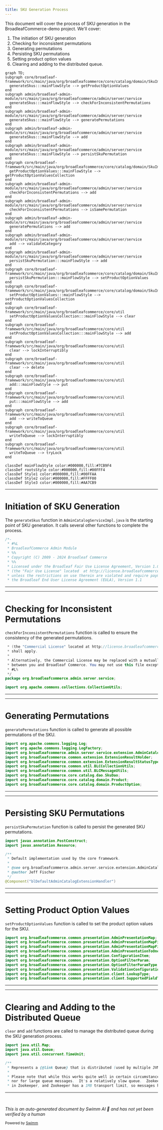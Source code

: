 ```yaml
---
title: SKU Generation Process
---
```

This document will cover the process of SKU generation in the BroadleafCommerce-demo project. We'll cover:

1. The initiation of SKU generation
2. Checking for inconsistent permutations
3. Generating permutations
4. Persisting SKU permutations
5. Setting product option values
6. Clearing and adding to the distributed queue.

```mermaid
graph TD;
subgraph core/broadleaf-framework/src/main/java/org/broadleafcommerce/core/catalog/domain/SkuImpl.java
  generateSkus:::mainFlowStyle --> getProductOptionValues
end
subgraph admin/broadleaf-admin-module/src/main/java/org/broadleafcommerce/admin/server/service
  generateSkus:::mainFlowStyle --> checkForInconsistentPermutations
end
subgraph admin/broadleaf-admin-module/src/main/java/org/broadleafcommerce/admin/server/service
  generateSkus:::mainFlowStyle --> generatePermutations
end
subgraph admin/broadleaf-admin-module/src/main/java/org/broadleafcommerce/admin/server/service
  generateSkus:::mainFlowStyle --> add
end
subgraph admin/broadleaf-admin-module/src/main/java/org/broadleafcommerce/admin/server/service
  generateSkus:::mainFlowStyle --> persistSkuPermutation
end
subgraph core/broadleaf-framework/src/main/java/org/broadleafcommerce/core/catalog/domain/SkuImpl.java
  getProductOptionValues:::mainFlowStyle --> getProductOptionValuesCollection
end
subgraph admin/broadleaf-admin-module/src/main/java/org/broadleafcommerce/admin/server/service
  checkForInconsistentPermutations --> add
end
subgraph admin/broadleaf-admin-module/src/main/java/org/broadleafcommerce/admin/server/service
  checkForInconsistentPermutations --> isSamePermutation
end
subgraph admin/broadleaf-admin-module/src/main/java/org/broadleafcommerce/admin/server/service
  generatePermutations --> add
end
subgraph admin/broadleaf-admin-module/src/main/java/org/broadleafcommerce/admin/server/service
  add --> validateCategory
end
subgraph admin/broadleaf-admin-module/src/main/java/org/broadleafcommerce/admin/server/service
  persistSkuPermutation:::mainFlowStyle --> add
end
subgraph core/broadleaf-framework/src/main/java/org/broadleafcommerce/core/catalog/domain/SkuImpl.java
  persistSkuPermutation:::mainFlowStyle --> setProductOptionValues
end
subgraph core/broadleaf-framework/src/main/java/org/broadleafcommerce/core/catalog/domain/SkuImpl.java
  setProductOptionValues:::mainFlowStyle --> setProductOptionValuesCollection
end
subgraph core/broadleaf-framework/src/main/java/org/broadleafcommerce/core/util
  setProductOptionValuesCollection:::mainFlowStyle --> clear
end
subgraph core/broadleaf-framework/src/main/java/org/broadleafcommerce/core/util
  setProductOptionValuesCollection:::mainFlowStyle --> add
end
subgraph core/broadleaf-framework/src/main/java/org/broadleafcommerce/core/util
  clear --> lockInterruptibly
end
subgraph core/broadleaf-framework/src/main/java/org/broadleafcommerce/core/util
  clear --> delete
end
subgraph core/broadleaf-framework/src/main/java/org/broadleafcommerce/core/util
  add:::mainFlowStyle --> put
end
subgraph core/broadleaf-framework/src/main/java/org/broadleafcommerce/core/util
  put:::mainFlowStyle --> add
end
subgraph core/broadleaf-framework/src/main/java/org/broadleafcommerce/core/util
  add --> writeToQueue
end
subgraph core/broadleaf-framework/src/main/java/org/broadleafcommerce/core/util
  writeToQueue --> lockInterruptibly
end
subgraph core/broadleaf-framework/src/main/java/org/broadleafcommerce/core/util
  writeToQueue --> tryLock
end

classDef mainFlowStyle color:#000000,fill:#7CB9F4
classDef rootsStyle color:#000000,fill:#00FFF4
classDef Style1 color:#000000,fill:#00FFAA
classDef Style2 color:#000000,fill:#FFFF00
classDef Style3 color:#000000,fill:#AA7CB9
```

<SwmSnippet path="/admin/broadleaf-admin-module/src/main/java/org/broadleafcommerce/admin/server/service/AdminCatalogServiceImpl.java" line="1">

---

# Initiation of SKU Generation

The `generateSkus` function in `AdminCatalogServiceImpl.java` is the starting point of SKU generation. It calls several other functions to complete the process.

```java
/*-
 * #%L
 * BroadleafCommerce Admin Module
 * %%
 * Copyright (C) 2009 - 2024 Broadleaf Commerce
 * %%
 * Licensed under the Broadleaf Fair Use License Agreement, Version 1.0
 * (the "Fair Use License" located  at http://license.broadleafcommerce.org/fair_use_license-1.0.txt)
 * unless the restrictions on use therein are violated and require payment to Broadleaf in which case
 * the Broadleaf End User License Agreement (EULA), Version 1.1
```

---

</SwmSnippet>

<SwmSnippet path="/admin/broadleaf-admin-module/src/main/java/org/broadleafcommerce/admin/server/service/AdminCatalogServiceImpl.java" line="11">

---

# Checking for Inconsistent Permutations

`checkForInconsistentPermutations` function is called to ensure the consistency of the generated permutations.

```java
 * (the "Commercial License" located at http://license.broadleafcommerce.org/commercial_license-1.1.txt)
 * shall apply.
 * 
 * Alternatively, the Commercial License may be replaced with a mutually agreed upon license (the "Custom License")
 * between you and Broadleaf Commerce. You may not use this file except in compliance with the applicable license.
 * #L%
 */
package org.broadleafcommerce.admin.server.service;

import org.apache.commons.collections.CollectionUtils;
```

---

</SwmSnippet>

<SwmSnippet path="/admin/broadleaf-admin-module/src/main/java/org/broadleafcommerce/admin/server/service/AdminCatalogServiceImpl.java" line="21">

---

# Generating Permutations

`generatePermutations` function is called to generate all possible permutations of the SKU.

```java
import org.apache.commons.logging.Log;
import org.apache.commons.logging.LogFactory;
import org.broadleafcommerce.admin.server.service.extension.AdminCatalogServiceExtensionManager;
import org.broadleafcommerce.common.extension.ExtensionResultHolder;
import org.broadleafcommerce.common.extension.ExtensionResultStatusType;
import org.broadleafcommerce.common.util.BLCCollectionUtils;
import org.broadleafcommerce.common.util.BLCMessageUtils;
import org.broadleafcommerce.core.catalog.dao.SkuDao;
import org.broadleafcommerce.core.catalog.domain.Product;
import org.broadleafcommerce.core.catalog.domain.ProductOption;
```

---

</SwmSnippet>

<SwmSnippet path="/admin/broadleaf-admin-module/src/main/java/org/broadleafcommerce/admin/server/service/extension/DefaultAdminCatalogExtensionHandler.java" line="31">

---

# Persisting SKU Permutations

`persistSkuPermutation` function is called to persist the generated SKU permutations.

```java
import javax.annotation.PostConstruct;
import javax.annotation.Resource;

/**
 * Default implementation used by the core framework.
 *
 * @see org.broadleafcommerce.admin.server.service.extension.AdminCatalogServiceExtensionHandler
 * @author Jeff Fischer
 */
@Component("blDefaultAdminCatalogExtensionHandler")
```

---

</SwmSnippet>

<SwmSnippet path="/core/broadleaf-framework/src/main/java/org/broadleafcommerce/core/catalog/domain/SkuImpl.java" line="41">

---

# Setting Product Option Values

`setProductOptionValues` function is called to set the product option values for the SKU.

```java
import org.broadleafcommerce.common.presentation.AdminPresentationMap;
import org.broadleafcommerce.common.presentation.AdminPresentationMapField;
import org.broadleafcommerce.common.presentation.AdminPresentationMapFields;
import org.broadleafcommerce.common.presentation.AdminPresentationToOneLookup;
import org.broadleafcommerce.common.presentation.ConfigurationItem;
import org.broadleafcommerce.common.presentation.OptionFilterParam;
import org.broadleafcommerce.common.presentation.OptionFilterParamType;
import org.broadleafcommerce.common.presentation.ValidationConfiguration;
import org.broadleafcommerce.common.presentation.client.LookupType;
import org.broadleafcommerce.common.presentation.client.SupportedFieldType;
```

---

</SwmSnippet>

<SwmSnippet path="/core/broadleaf-framework/src/main/java/org/broadleafcommerce/core/util/queue/ZookeeperDistributedQueue.java" line="51">

---

# Clearing and Adding to the Distributed Queue

`clear` and `add` functions are called to manage the distributed queue during the SKU generation process.

```java
import java.util.Map;
import java.util.Queue;
import java.util.concurrent.TimeUnit;

/**
 * Represents a {@link Queue} that is distributed (used by multiple JVMs or nodes) and managed by Zookeeper.  This queue uses distributed locks, also backed by Zookeeper.
 * 
 * Please note that while this works quite well in certain circumstances, it is not recommended for high volume or high capacity queues, 
 * nor for large queue messages.  It's a relatively slow queue.  Zookeeper allows you to create queues that can be used in a distributed way, but large queues can cause performance problems 
 * in Zookeeper, and Zookeeper has a 1MB transport limit, so messages have to be smaller than that.  Incidentally, initial performance tests showed queue operations (put / take) taking 
```

---

</SwmSnippet>

&nbsp;

*This is an auto-generated document by Swimm AI 🌊 and has not yet been verified by a human*

<SwmMeta version="3.0.0" repo-id="Z2l0aHViJTNBJTNBQnJvYWRsZWFmQ29tbWVyY2UtZGVtbyUzQSUzQWdpbGFkbmF2b3Q=" repo-name="BroadleafCommerce-demo" doc-type="flows"><sup>Powered by [Swimm](/)</sup></SwmMeta>

